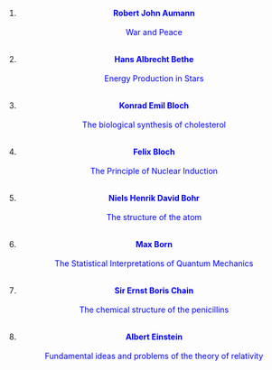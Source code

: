  1.  <a href="https://en.wikipedia.org/wiki/Robert_Aumann" target="_blank" style="text-decoration:none"> <font color="blue"> <center> <b>Robert John Aumann</b></center></font> </a></br>
<a href="https://github.com/manjunath5496/Jewish-Nobel-Lectures/blob/master/jwn(1).pdf" target="_blank" style="text-decoration:none"> <font color="blue"> <center> War and Peace</center></font> </a></br>
                
2. <a href="https://en.wikipedia.org/wiki/Hans_Bethe" target="_blank" style="text-decoration:none"> <font color="blue"> <center> <b>Hans Albrecht Bethe</b></center></font> </a></br>
               <a href="https://github.com/manjunath5496/Jewish-Nobel-Lectures/blob/master/jwn(2).pdf" target="_blank" style="text-decoration:none"> <font color="blue"> <center> Energy Production in Stars</center></font> </a></br>
                
 3.  <a href="https://en.wikipedia.org/wiki/Konrad_Emil_Bloch" target="_blank" style="text-decoration:none"> <font color="blue"> <center> <b>Konrad Emil Bloch</b></center></font> </a></br>
<a href="https://github.com/manjunath5496/Jewish-Nobel-Lectures/blob/master/jwn(3).pdf" target="_blank" style="text-decoration:none"> <font color="blue"> <center> The biological synthesis of cholesterol</center></font> </a></br>
                
4. <a href="https://en.wikipedia.org/wiki/Felix_Bloch" target="_blank" style="text-decoration:none"> <font color="blue"> <center><b> Felix Bloch</b></center></font> </a></br>
               <a href="https://github.com/manjunath5496/Jewish-Nobel-Lectures/blob/master/jwn(4).pdf" target="_blank" style="text-decoration:none"> <font color="blue"> <center> The Principle of Nuclear Induction</center></font> </a></br>
 

5.  <a href="https://en.wikipedia.org/wiki/Niels_Bohr" target="_blank" style="text-decoration:none"> <font color="blue"> <center> <b>Niels Henrik David Bohr</b></center></font> </a></br>
<a href="https://github.com/manjunath5496/Jewish-Nobel-Lectures/blob/master/jwn(5).pdf" target="_blank" style="text-decoration:none"> <font color="blue"> <center>The structure of the atom</center></font> </a></br>
                
6. <a href="https://en.wikipedia.org/wiki/Max_Born" target="_blank" style="text-decoration:none"> <font color="blue"> <center> <b>Max Born</b></center></font> </a></br>
               <a href="https://github.com/manjunath5496/Jewish-Nobel-Lectures/blob/master/jwn(6).pdf" target="_blank" style="text-decoration:none"> <font color="blue"> <center> The Statistical Interpretations of Quantum Mechanics</center></font> </a></br>
                
 7.  <a href="https://en.wikipedia.org/wiki/Ernst_Chain" target="_blank" style="text-decoration:none"> <font color="blue"> <center> <b>Sir Ernst Boris Chain</b></center></font> </a></br>
<a href="https://github.com/manjunath5496/Jewish-Nobel-Lectures/blob/master/jwn(7).pdf" target="_blank" style="text-decoration:none"> <font color="blue"> <center>The chemical structure of the penicillins</center></font> </a></br>
                
8. <a href="https://en.wikipedia.org/wiki/Albert_Einstein" target="_blank" style="text-decoration:none"> <font color="blue"> <center><b> Albert Einstein</b></center></font> </a></br>
               <a href="https://github.com/manjunath5496/Jewish-Nobel-Lectures/blob/master/jwn(8).pdf" target="_blank" style="text-decoration:none"> <font color="blue"> <center> Fundamental ideas and problems of the theory of relativity</center></font> </a></br>
               
               
               
               
               
